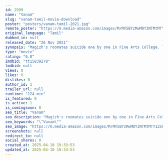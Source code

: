 ```yaml
---
id: 2999
name: "Vanam"
slug: "vanam-tamil-movie-download"
poster: "posters/vanam-tamil-2021.jpg"
remote_poster: "https://m.media-amazon.com/images/M/MV5BYzMwMDY3NTMtMTY1ZS00MDg5LTlkYWYtMzY0MTRkZjZjNWJjXkEyXkFqcGdeQXVyMjA1MTA3MjY@._V1_SX300.jpg"
original_language: "Tamil"
dubbed_in: null
released_date: "26 Nov 2021"
synopsis: "Magizh's roomates suicide one by one in Fine Arts College. The story revolves around the relativity between the history and the continuing suicides and how Magizh and jasmine untie the knots."
type: "movie"
rating: "6.0"
imdbid: "tt15839278"
tmdbid: null
views: 0
likes: 0
dislikes: 0
author_id: 1
trailer_url: null
runtime: "124 min"
is_featured: 0
is_active: 1
is_comingsoon: 0
seo_title: "Vanam"
seo_description: "Magizh's roomates suicide one by one in Fine Arts College. The story revolves around the relativity between the history and the continuing suicides and how Magizh and jasmine untie the knots."
seo_keywords: "\"Vanam\""
seo_image: "https://m.media-amazon.com/images/M/MV5BYzMwMDY3NTMtMTY1ZS00MDg5LTlkYWYtMzY0MTRkZjZjNWJjXkEyXkFqcGdeQXVyMjA1MTA3MjY@._V1_SX300.jpg"
screenshots: null
redirect_to: null
social_shares: 0
created_at: 2025-04-10 19:33:53
updated_at: 2025-04-10 19:33:53
---
```


